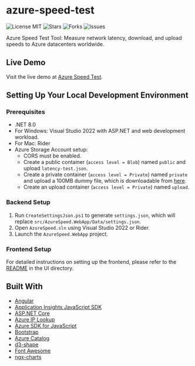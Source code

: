 # azure-speed-test

![License MIT](https://img.shields.io/badge/license-MIT-blue.svg)
![Stars](https://img.shields.io/github/stars/blrchen/azure-speed-test.svg)
![Forks](https://img.shields.io/github/forks/blrchen/azure-speed-test.svg)
![Issues](https://img.shields.io/github/issues/blrchen/azure-speed-test.svg)

Azure Speed Test Tool: Measure network latency, download, and upload speeds to Azure datacenters worldwide.

## Live Demo

Visit the live demo at [Azure Speed Test](https://www.azurespeed.com).

## Setting Up Your Local Development Environment

### Prerequisites

- .NET 8.0
- For Windows: Visual Studio 2022 with ASP.NET and web development workload.
- For Mac: Rider
- Azure Storage Account setup:
  - CORS must be enabled.
  - Create a public container (`access level = Blob`) named `public` and upload `latency-test.json`.
  - Create a private container (`access level = Private`) named `private` and upload a 100MB dummy file, which is downloadable from [here](https://www.azurespeed.com/Azure/Download).
  - Create an upload container (`access level = Private`) named `upload`.

### Backend Setup

1. Run `CreateSettingsJson.ps1` to generate `settings.json`, which will replace `src/AzureSpeed.WebApp/Data/settings.json`.
2. Open `AzureSpeed.sln` using Visual Studio 2022 or Rider.
3. Launch the `AzureSpeed.WebApp` project.

### Frontend Setup

For detailed instructions on setting up the frontend, please refer to the [README](ui/README.md) in the UI directory.

## Built With

- [Angular](https://github.com/angular/angular)
- [Application Insights JavaScript SDK](https://github.com/microsoft/ApplicationInsights-JS)
- [ASP.NET Core](https://github.com/dotnet/aspnetcore)
- [Azure IP Lookup](https://github.com/blrchen/azure-ip-lookup)
- [Azure SDK for JavaScript](https://github.com/Azure/azure-sdk-for-js)
- [Bootstrap](https://github.com/twbs/bootstrap)
- [Azure Catalog](https://github.com/blrchen/azure-catalog)
- [d3-shape](https://github.com/d3/d3-shape)
- [Font Awesome](https://github.com/FortAwesome/Font-Awesome)
- [ngx-charts](https://github.com/swimlane/ngx-charts)
